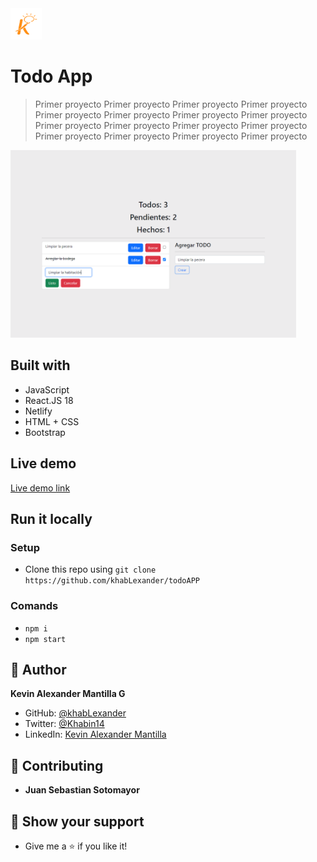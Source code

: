 <img src="./src/assets/kruger.png" height="50px">

# Todo App
> Primer proyecto Primer proyecto Primer proyecto Primer proyecto Primer proyecto Primer proyecto Primer proyecto Primer proyecto Primer proyecto Primer proyecto Primer proyecto Primer proyecto Primer proyecto Primer proyecto Primer proyecto Primer proyecto 

<img src="./src/assets/todo.png" height="300px">


## Built with 

- JavaScript
- React.JS 18
- Netlify
- HTML + CSS
- Bootstrap

## Live demo

[Live demo link](https://todo-app-kevin-mantilla.netlify.app/)

## Run it locally

 ### Setup

 - Clone this repo using `git clone https://github.com/khabLexander/todoAPP`

 ### Comands

 - `npm i`
 - `npm start`

## 👤 Author

 **Kevin Alexander Mantilla G**

- GitHub: [@khabLexander](https://github.com/khabLexander)
- Twitter: [@Khabin14](https://twitter.com/Khabin14)
- LinkedIn: [Kevin Alexander Mantilla](https://www.linkedin.com/in/kevin-alexander-mantilla-3238a5213/)

## 🤝 Contributing

- **Juan Sebastian Sotomayor**

## 🤲 Show your support

- Give me a ⭐ if you like it!